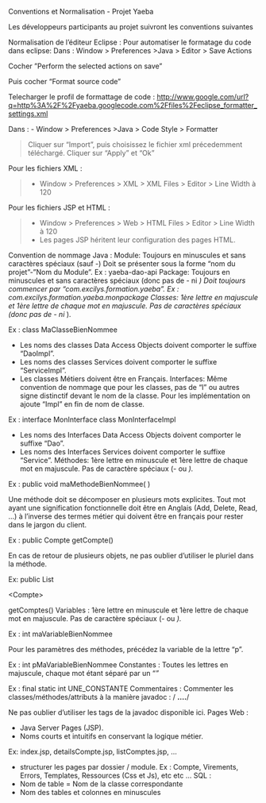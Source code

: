 Conventions et Normalisation - Projet Yaeba

Les développeurs participants au projet suivront les conventions suivantes


Normalisation de l’éditeur Eclipse :
Pour automatiser le formatage du code dans eclipse:
Dans : Window > Preferences >Java > Editor > Save Actions

Cocher ”Perform the selected actions on save”

Puis cocher “Format source code”

Telecharger le profil de formattage de code : http://www.google.com/url?q=http%3A%2F%2Fyaeba.googlecode.com%2Ffiles%2Feclipse_formatter_settings.xml

Dans : - Window > Preferences >Java > Code Style > Formatter
> Cliquer sur “Import”, puis choisissez le fichier xml précedemment téléchargé.
> Cliquer sur “Apply” et “Ok”

Pour les fichiers XML :
> - Window > Preferences > XML > XML Files > Editor > Line Width à 120

Pour les fichiers JSP et HTML :
> - Window > Preferences > Web > HTML Files > Editor > Line Width à 120
> - Les pages JSP héritent leur configuration des pages HTML.



Convention de nommage Java :
Module:
Toujours en minuscules et sans caractères spéciaux (sauf -)
Doit se présenter sous la forme “nom du projet”-”Nom du Module”.
Ex : yaeba-dao-api
Package:
Toujours en minuscules et sans caractères spéciaux (donc pas de - ni  _)
Doit toujours commencer par “com.excilys.formation.yaeba”.
Ex : com.excilys.formation.yaeba.monpackage
Classes:
1ère lettre en majuscule et 1ère lettre de chaque mot en majuscule.
Pas de caractères spéciaux (donc pas de - ni_ ).

Ex : class MaClasseBienNommee

- Les noms des classes Data Access Objects doivent comporter le suffixe “DaoImpl”.
- Les noms des classes Services doivent comporter le suffixe “ServiceImpl”.
- Les classes Métiers doivent être en Français.
Interfaces:
Même convention de nommage que pour les classes, pas de “I” ou autres signe distinctif devant le nom de la classe.
Pour les implémentation on ajoute “Impl” en fin de nom de classe.

Ex : interface MonInterface
class MonInterfaceImpl

- Les noms des Interfaces Data Access Objects doivent comporter le suffixe “Dao”.
- Les noms des Interfaces Services doivent comporter le suffixe “Service”.
Méthodes:
1ère lettre en minuscule et 1ère lettre de chaque mot en majuscule.
Pas de caractère spéciaux (- ou _)._

Ex : public void maMethodeBienNommee( )

Une méthode doit se décomposer en plusieurs mots explicites. Tout mot ayant une signification fonctionnelle doit être en Anglais (Add, Delete, Read, …) à l’inverse des termes métier qui doivent être en français pour rester dans le jargon du client.

Ex : public Compte getCompte()

En cas de retour de plusieurs objets, ne pas oublier d’utiliser le pluriel dans la méthode.

Ex: public List

&lt;Compte&gt;

 getComptes()
Variables :
1ère lettre en minuscule et 1ère lettre de chaque mot en majuscule.
Pas de caractère spéciaux (- ou _)._

Ex : int maVariableBienNommee

Pour les paramètres des méthodes, précédez la variable de la lettre “p”.

Ex : int pMaVariableBienNommee
Constantes :
Toutes les lettres en majuscule, chaque mot étant séparé par un “_”_

Ex : final static int UNE\_CONSTANTE
Commentaires :
Commenter les classes/méthodes/attributs à la manière javadoc :
/
**….**/

Ne pas oublier d’utiliser les tags de la javadoc disponible ici.
Pages Web :
- Java Server Pages (JSP).
- Noms courts et intuitifs en conservant la logique métier.

Ex: index.jsp, detailsCompte.jsp, listComptes.jsp, …

- structurer les pages par dossier / module.
Ex : Compte, Virements, Errors, Templates, Ressources (Css et Js), etc etc …
SQL :
- Nom de table = Nom de la classe correspondante
- Nom des tables et colonnes en minuscules